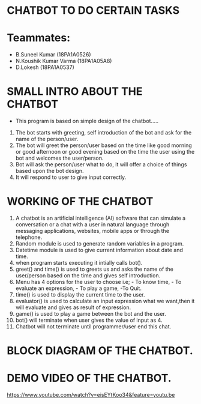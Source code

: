 # CHATBOT TO DO CERTAIN TASKS

# Teammates:
- B.Suneel Kumar (18PA1A0526)
- N.Koushik Kumar Varma (18PA1A05A8)
- D.Lokesh (18PA1A0537)
# SMALL INTRO ABOUT THE CHATBOT
- This program is based on simple design of the chatbot.....
1. The bot starts with greeting, self introduction of the bot and ask for the name of the person/user.
2. The bot will greet the person/user based on the time like good morning or good afternoon or good evening based on the time the user using the bot and welcomes the      user/person.
3. Bot will ask the person/user what to do, it will offer a choice of things based upon the bot design.
4. It will respond to user to give input correctly.

# WORKING OF THE CHATBOT

1. A chatbot is an artificial intelligence (AI) software that can simulate a conversation or a chat with a user in natural language through messaging applications, websites, mobile apps or through the telephone.
2. Random module is used to generate random variables in a program.
3. Datetime module is used to give current information about date and time.
4. when program starts executing it intially calls bot().
5. greet() and time() is used to greets us and asks the name of the user/person based on the time and gives self introduction.
6. Menu has 4 options for the user to choose i.e; - To know time, - To evaluate an expression, - To play a game, -To Quit.
7. time() is used to display the current time to the user.
8. evaluator() is used to calculate an input expression what we want,then it will evaluate and gives as result of expression.
9. game() is used to play a game between the bot and the user.
10. bot()  will terminate when user gives the value of input as 4.
11. Chatbot will not terminate until programmer/user end this chat.

# BLOCK DIAGRAM OF THE CHATBOT.

# DEMO VIDEO OF THE CHATBOT.
https://www.youtube.com/watch?v=eisEYtKoo34&feature=youtu.be


